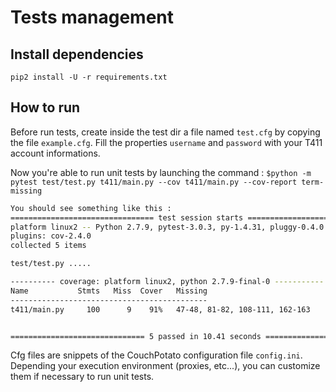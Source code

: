 # Tests management

## Install dependencies

```pip2 install -U -r requirements.txt```

## How to run

Before run tests, create inside the test dir a file named `test.cfg` by copying the file `example.cfg`. Fill the properties `username` and `password` with your T411 account informations.

Now you're able to run unit tests by launching the command : ```$python -m pytest test/test.py t411/main.py --cov t411/main.py --cov-report term-missing```

```bash
You should see something like this :
================================ test session starts ================================
platform linux2 -- Python 2.7.9, pytest-3.0.3, py-1.4.31, pluggy-0.4.0
plugins: cov-2.4.0
collected 5 items

test/test.py .....

---------- coverage: platform linux2, python 2.7.9-final-0 -----------
Name           Stmts   Miss  Cover   Missing
--------------------------------------------
t411/main.py     100      9    91%   47-48, 81-82, 108-111, 162-163


============================== 5 passed in 10.41 seconds =============================
```

Cfg files are snippets of the CouchPotato configuration file `config.ini`. Depending your execution environment (proxies, etc...), you can customize them if necessary to run unit tests.

